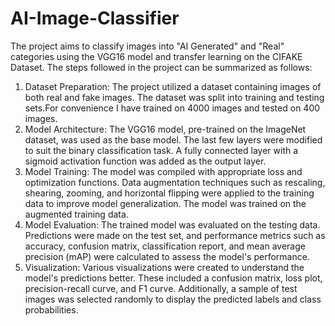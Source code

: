 # AI-Image-Classifier


The project aims to classify images into "AI Generated" and "Real" categories using the VGG16 model and transfer learning on the CIFAKE Dataset. The steps followed in the project can be summarized as follows:

1) Dataset Preparation: The project utilized a dataset containing images of both real and fake images. The dataset was split into training and testing sets.For convenience I have trained on 4000 images and tested on 400 images.
2) Model Architecture: The VGG16 model, pre-trained on the ImageNet dataset, was used as the base model. The last few layers were modified to suit the binary classification task. A fully connected layer with a sigmoid activation function was added as the output layer.
3) Model Training: The model was compiled with appropriate loss and optimization functions. Data augmentation techniques such as rescaling, shearing, zooming, and horizontal flipping were applied to the training data to improve model generalization. The model was trained on the augmented training data.
4) Model Evaluation: The trained model was evaluated on the testing data. Predictions were made on the test set, and performance metrics such as accuracy, confusion matrix, classification report, and mean average precision (mAP) were calculated to assess the model's performance.
5) Visualization: Various visualizations were created to understand the model's predictions better. These included a confusion matrix, loss plot, precision-recall curve, and F1 curve. Additionally, a sample of test images was selected randomly to display the predicted labels and class probabilities.
